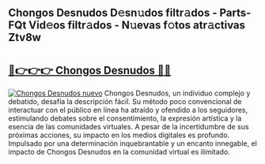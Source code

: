 ## Chongos Desnudos D𝚎sn𝚞dos filtr𝚊dos - Parts-FQt Vid𝚎os filtr𝚊dos - N𝚞evas f𝚘tos atr𝚊ctivas Ztv8w

# <h2><a href="http://mb8n3w.tromn.icu/?c=Chongos+Desnudos">🔗👉👉👉 Chongos Desnudos 🔗🔗</a></h2>

[![Chongos Desnudos nuevo](https://i.imgur.com/pEAQMta.gif)](http://mb8n3w.tromn.icu/?c=Chongos+Desnudos)
Chongos Desnudos, un individuo complejo y debatido, desafía la descripción fácil. Su método poco convencional de interactuar con el público en línea ha atraído y ofendido a los seguidores, estimulando debates sobre el consentimiento, la expresión artística y la esencia de las comunidades virtuales. A pesar de la incertidumbre de sus próximas acciones, su impacto en los medios digitales es profundo. Impulsado por una determinación inquebrantable y un encanto innegable, el impacto de Chongos Desnudos en la comunidad virtual es ilimitado.
